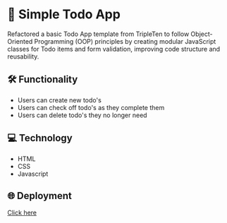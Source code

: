 # 📝 Simple Todo App

Refactored a basic Todo App template from TripleTen to follow Object-Oriented Programming (OOP) principles by creating modular JavaScript classes for Todo items and form validation, improving code structure and reusability.

## 🛠 Functionality

- Users can create new todo's
- Users can check off todo's as they complete them
- Users can delete todo's they no longer need

## 💻 Technology

- HTML
- CSS
- Javascript

## 🌐 Deployment

[Click here](https://akshayk423.github.io/se_project_todo-app/)
